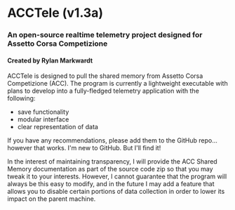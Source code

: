 # ACCTele (v1.3a)
### An open-source realtime telemetry project designed for Assetto Corsa Competizione
#### Created by Rylan Markwardt


ACCTele is designed to pull the shared memory from Assetto Corsa Competizione (ACC).
The program is currently a lightweight executable with plans to develop into a fully-fledged 
telemetry application with the following:

 - save functionality
 - modular interface
 - clear representation of data

If you have any recommendations, please add them to the GitHub repo... however that
works. I'm new to GitHub. But I'll find it!

In the interest of maintaining transparency, I will provide the ACC Shared Memory
documentation as part of the source code zip so that you may tweak it to your interests.
However, I cannot guarantee that the program will always be this easy to modify, and
in the future I may add a feature that allows you to disable certain portions of data
collection in order to lower its impact on the parent machine.
